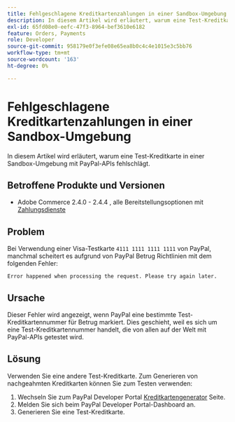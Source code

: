 ```yaml
---
title: Fehlgeschlagene Kreditkartenzahlungen in einer Sandbox-Umgebung
description: In diesem Artikel wird erläutert, warum eine Test-Kreditkarte in einer Sandbox-Umgebung mit PayPal-APIs fehlschlägt.
exl-id: 65fd08e0-eefc-47f3-8964-bef3610e6182
feature: Orders, Payments
role: Developer
source-git-commit: 958179e0f3efe08e65ea8b0c4c4e1015e3c5bb76
workflow-type: tm+mt
source-wordcount: '163'
ht-degree: 0%

---
```


# Fehlgeschlagene Kreditkartenzahlungen in einer Sandbox-Umgebung

In diesem Artikel wird erläutert, warum eine Test-Kreditkarte in einer Sandbox-Umgebung mit PayPal-APIs fehlschlägt.

## Betroffene Produkte und Versionen


* Adobe Commerce 2.4.0 - 2.4.4 , alle Bereitstellungsoptionen mit [Zahlungsdienste](https://marketplace.magento.com/magento-payment-services.html)

## Problem

Bei Verwendung einer Visa-Testkarte `4111 1111 1111 1111` von PayPal, manchmal scheitert es aufgrund von PayPal Betrug Richtlinien mit dem folgenden Fehler:

```terminal
Error happened when processing the request. Please try again later.
```

## Ursache

Dieser Fehler wird angezeigt, wenn PayPal eine bestimmte Test-Kreditkartennummer für Betrug markiert. Dies geschieht, weil es sich um eine Test-Kreditkartennummer handelt, die von allen auf der Welt mit PayPal-APIs getestet wird.

## Lösung

Verwenden Sie eine andere Test-Kreditkarte. Zum Generieren von nachgeahmten Kreditkarten können Sie zum Testen verwenden:

1. Wechseln Sie zum PayPal Developer Portal [Kreditkartengenerator](https://developer.paypal.com/developer/creditCardGenerator/) Seite.
1. Melden Sie sich beim PayPal Developer Portal-Dashboard an.
1. Generieren Sie eine Test-Kreditkarte.

